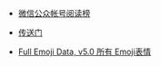 * [微信公众帐号阅读榜](http://werank.cn/)

* [传送门](http://chuansong.me/)

* [Full Emoji Data, v5.0 所有 Emoji表情](http://www.unicode.org/emoji/charts/full-emoji-list.html)
